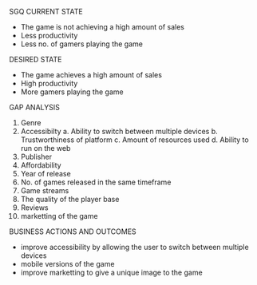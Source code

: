 SGQ
CURRENT STATE
- The game is not achieving a high amount of sales
- Less productivity
- Less no. of gamers playing the game

DESIRED STATE
- The game achieves a high amount of sales
- High productivity
- More gamers playing the game

GAP ANALYSIS
1. Genre
2. Accessibilty
    a. Ability to switch between multiple devices
    b. Trustworthiness of platform
    c. Amount of resources used
    d. Ability to run on the web
3. Publisher
4. Affordability
5. Year of release
6. No. of games released in the same timeframe
7. Game streams
8. The quality of the player base
9. Reviews
10. marketting of the game

BUSINESS ACTIONS AND OUTCOMES
- improve accessibility by allowing the user to switch between multiple devices
- mobile versions of the game
- improve marketting to give a unique image to the game
